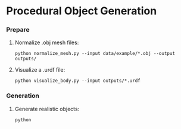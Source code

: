 # Procedural Object Generation

### Prepare
1. Normalize .obj mesh files:

    ```Shell
    python normalize_mesh.py --input data/example/*.obj --output outputs/
    ```

2. Visualize a .urdf file:

    ```Shell
    python visualize_body.py --input outputs/*.urdf
    ```

### Generation
1. Generate realistic objects:

    ```Shell
    python
    ```
